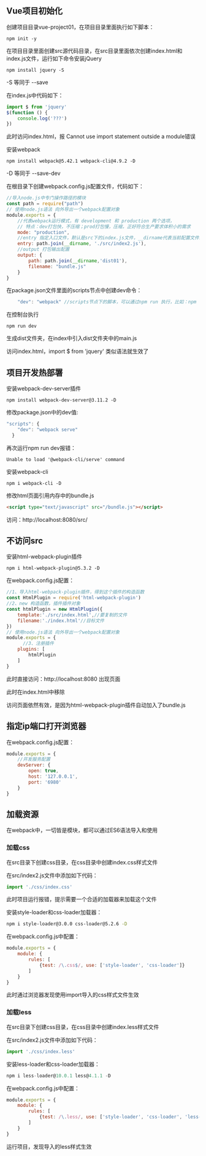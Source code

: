 ## Vue项目初始化

创建项目目录vue-project01，在项目目录里面执行如下脚本：

```shell
npm init -y
```

在项目目录里面创建src源代码目录，在src目录里面依次创建index.html和index.js文件，运行如下命令安装jQuery

```shell
npm install jquery -S
```

-S 等同于 --save

在index.js中代码如下：

```js
import $ from 'jquery' 
$(function () {
    console.log('???')
})
```

此时访问index.html，报 Cannot use import statement outside a module错误

安装webpack

```shell
npm install webpack@5.42.1 webpack-cli@4.9.2 -D
```

-D 等同于 --save-dev

在根目录下创建webpack.config.js配置文件，代码如下：

```js
//导入node.js中专门操作路径的模块
const path = require("path")
// 使用node.js语法 向外导出一个webpack配置对象
module.exports = {
    //代表webpack运行模式，有 development 和 production 两个选项，
    // 特点：dev打包快，不压缩；prod打包慢，压缩，正好符合生产要求体积小的需求
    mode: "production",
    //entry 指定入口文件，默认是src下的index.js文件，__dirname代表当前配置文件的目录
    entry: path.join(__dirname, './src/index2.js'),
    //output 打包输出配置
    output: {
        path: path.join(__dirname,'dist01'),
        filename: "bundle.js"
    }
}
```

在package.json文件里面的scripts节点中创建dev命令：

```js
    "dev": "webpack" //scripts节点下的脚本，可以通过npm run 执行，比如：npm run dev
```

在控制台执行

```
npm run dev
```

生成dist文件夹，在index中引入dist文件夹中的main.js

访问index.html，import $ from 'jquery'  类似语法就生效了

## 项目开发热部署

安装webpack-dev-server插件

```shell
npm install webpack-dev-server@3.11.2 -D
```

修改package.json中的dev值:

```js
"scripts": {
    "dev": "webpack serve"
  }
```

再次运行npm run dev报错：

```shell
Unable to load '@webpack-cli/serve' command
```

安装webpack-cli

```shell
npm i webpack-cli -D
```

修改html页面引用内存中的bundle.js

```html
<script type="text/javascript" src="/bundle.js"></script>
```

访问：http://localhost:8080/src/

## 不访问src

安装html-webpack-plugin插件

```shell
npm i html-webpack-plugin@5.3.2 -D
```

在webpack.config.js配置：

```js
//1、导入html-webpack-plugin插件，得到这个插件的构造函数
const HtmlPlugin = require('html-webpack-plugin')
//2、new 构造函数，插件插件对象
const htmlPlugin = new HtmlPlugin({
    template:'./src/index.html',//要复制的文件
    filename:'./index.html'//目标文件
})
// 使用node.js语法 向外导出一个webpack配置对象
module.exports = {
      //3、注册插件
    plugins: [
        htmlPlugin
    ]
}
```

此时直接访问：http://localhost:8080 出现页面

此时在index.html中移除<script type="text/javascript" src="/bundle.js"></script>

访问页面依然有效，是因为html-webpack-plugin插件自动加入了bundle.js

## 指定ip端口打开浏览器

在webpack.config.js配置：

```js
module.exports = {
    //开发服务配置
    devServer: {
        open: true,
        host: '127.0.0.1',
        port: '6980'
    }
}
```



## 加载资源

在webpack中，一切皆是模块，都可以通过ES6语法导入和使用

### 加载css

在src目录下创建css目录，在css目录中创建index.css样式文件

在src/index2.js文件中添加如下代码：

```js
import './css/index.css'
```

此时项目运行报错，提示需要一个合适的加载器来加载这个文件

 安装style-loader和css-loader加载器：

```sh
npm i style-loader@3.0.0 css-loader@5.2.6 -D
```

在webpack.config.js中配置：

```js
module.exports = {
    module: {
        rules: [
            {test: /\.css$/, use: ['style-loader', 'css-loader']}
        ]
    }
}
```

此时通过浏览器发现使用import导入的css样式文件生效

### 加载less

在src目录下创建css目录，在css目录中创建index.less样式文件

在src/index2.js文件中添加如下代码：

```js
import './css/index.less'
```

 安装less-loader和css-loader加载器：

```js
npm i less-loader@10.0.1 less@4.1.1 -D
```

在webpack.config.js中配置：

```js
module.exports = {
    module: {
        rules: [
			{test: /\.less/, use: ['style-loader', 'css-loader', 'less-loader']}
        ]
    }
}
```

运行项目，发现导入的less样式生效

















































